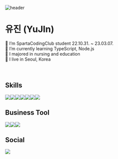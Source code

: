 ![header](https://capsule-render.vercel.app/api?type=wave&color=f54336)
# 유진 (YuJIn)
🌼 I’m SpartaCodingClub student 22.10.31. ~ 23.03.07.<br>
🍋 I’m currently learning TypeScript, Node.js<br>
🌻 I majored in nursing and education<br>
🏡 I live in Seoul, Korea<br>
<br>
<br>

## Skills
<img src="https://img.shields.io/badge/html5-E34F26?style=for-the-badge&logo=html5&logoColor=white"><img src="https://img.shields.io/badge/React-61DAFB?style=for-the-badge&logo=React&logoColor=white"><img src="https://img.shields.io/badge/Redux-764ABC?style=for-the-badge&logo=Redux&logoColor=white"><img src="https://img.shields.io/badge/JavaScript-F7DF1E?style=for-the-badge&logo=JavaScript&logoColor=white"><img src="https://img.shields.io/badge/TypeScript-3178C6?style=for-the-badge&logo=TypeScript&logoColor=white"><img src="https://img.shields.io/badge/Node.js-339933?style=for-the-badge&logo=Node.js&logoColor=white"><img src="https://img.shields.io/badge/styled-components-DB7093?style=for-the-badge&logo=styled-components&logoColor=white">


## Business Tool
<img src="https://img.shields.io/badge/Notion-000000?style=for-the-badge&logo=Notion&logoColor=white"><img src="https://img.shields.io/badge/Slack-4A154B?style=for-the-badge&logo=Slack&logoColor=white"><img src="https://img.shields.io/badge/Figma-F24E1E?style=for-the-badge&logo=Figma&logoColor=white">

## Social
<img src="https://img.shields.io/badge/Velog-20C997?style=for-the-badge&logo=Velog&logoColor=white">

<!--
**waterfist/waterfist** is a ✨ _special_ ✨ repository because its `README.md` (this file) appears on your GitHub profile.

Here are some ideas to get you started:

- 🔭 I’m currently working on ...
- 🌱 I’m currently learning ...
- 👯 I’m looking to collaborate on ...
- 🤔 I’m looking for help with ...
- 💬 Ask me about ...
- 📫 How to reach me: ...
- 😄 Pronouns: ...
- ⚡ Fun fact: ...
-->
